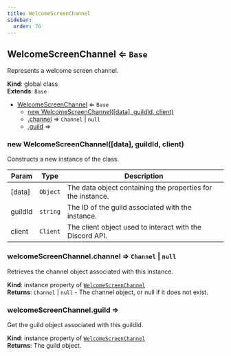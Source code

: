 ```yaml
---
title: WelcomeScreenChannel
sidebar:
  order: 76
---
```




## WelcomeScreenChannel ⇐ <code>Base</code>
Represents a welcome screen channel.

**Kind**: global class  
**Extends**: <code>Base</code>  

* [WelcomeScreenChannel](#WelcomeScreenChannel) ⇐ <code>Base</code>
    * [new WelcomeScreenChannel([data], guildId, client)](#new_WelcomeScreenChannel_new)
    * [.channel](#WelcomeScreenChannel+channel) ⇒ <code>Channel</code> \| <code>null</code>
    * [.guild](#WelcomeScreenChannel+guild) ⇒

<a name="new_WelcomeScreenChannel_new"></a>

### new WelcomeScreenChannel([data], guildId, client)
Constructs a new instance of the class.


| Param | Type | Description |
| --- | --- | --- |
| [data] | <code>Object</code> | The data object containing the properties for the instance. |
| guildId | <code>string</code> | The ID of the guild associated with the instance. |
| client | <code>Client</code> | The client object used to interact with the Discord API. |

<a name="WelcomeScreenChannel+channel"></a>

### welcomeScreenChannel.channel ⇒ <code>Channel</code> \| <code>null</code>
Retrieves the channel object associated with this instance.

**Kind**: instance property of [<code>WelcomeScreenChannel</code>](#WelcomeScreenChannel)  
**Returns**: <code>Channel</code> \| <code>null</code> - The channel object, or null if it does not exist.  
<a name="WelcomeScreenChannel+guild"></a>

### welcomeScreenChannel.guild ⇒
Get the guild object associated with this guildId.

**Kind**: instance property of [<code>WelcomeScreenChannel</code>](#WelcomeScreenChannel)  
**Returns**: The guild object.  
